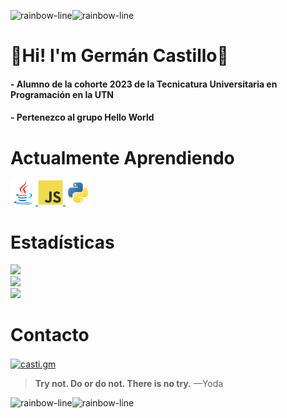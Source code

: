 ![rainbow-line](https://github.com/MMaNaMM/MMaNaMM/assets/117526041/5328059d-0c3a-4cb8-b5c2-fd73fbc8c16e)![rainbow-line](https://github.com/MMaNaMM/MMaNaMM/assets/117526041/5328059d-0c3a-4cb8-b5c2-fd73fbc8c16e)
# 🌠Hi! I'm Germán Castillo🌠


#### - Alumno de la cohorte 2023 de la Tecnicatura Universitaria en Programación en la UTN
#### - Pertenezco al grupo Hello World

# Actualmente Aprendiendo
<p align="left"> <a href="https://www.java.com" target="_blank" rel="noreferrer"> <img src="https://raw.githubusercontent.com/devicons/devicon/master/icons/java/java-original.svg" alt="java" width="40" height="40"/> </a> <a href="https://developer.mozilla.org/en-US/docs/Web/JavaScript" target="_blank" rel="noreferrer"> <img src="https://raw.githubusercontent.com/devicons/devicon/master/icons/javascript/javascript-original.svg" alt="javascript" width="40" height="40"/> </a> <a href="https://www.python.org" target="_blank" rel="noreferrer"> <img src="https://raw.githubusercontent.com/devicons/devicon/master/icons/python/python-original.svg" alt="python" width="40" height="40"/> </a> </p>

# Estadísticas
![](https://github-readme-stats.vercel.app/api?username=MMaNaMM&theme=tokyonight&hide_border=false&include_all_commits=true&count_private=true)<br/>
![](https://github-readme-streak-stats.herokuapp.com/?user=MMaNaMM&theme=tokyonight&hide_border=false)<br/>
![](https://github-readme-stats.vercel.app/api/top-langs/?username=MMaNaMM&theme=tokyonight&hide_border=false&include_all_commits=true&count_private=true&layout=compact)


# Contacto
<p align="left">
<a href="https://instagram.com/casti.gm" target="blank"><img align="center" src="https://raw.githubusercontent.com/rahuldkjain/github-profile-readme-generator/master/src/images/icons/Social/instagram.svg" alt="casti.gm" height="30" width="40" /></a>
</p>

> **Try not. Do or do not. There is no try.** —Yoda

![rainbow-line](https://github.com/MMaNaMM/MMaNaMM/assets/117526041/5328059d-0c3a-4cb8-b5c2-fd73fbc8c16e)![rainbow-line](https://github.com/MMaNaMM/MMaNaMM/assets/117526041/5328059d-0c3a-4cb8-b5c2-fd73fbc8c16e)
